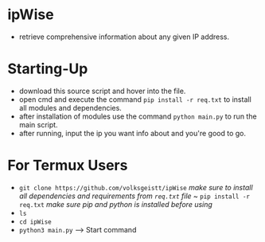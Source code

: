 # ipWise
- retrieve comprehensive information about any given IP address.
# Starting-Up
- download this source script and hover into the file.
- open cmd and execute the command `pip install -r req.txt` to install all modules and dependencies.
- after installation of modules use the command `python main.py` to run the main script.
- after running, input the ip you want info about and you're good to go.
# For Termux Users
- `git clone https://github.com/volksgeistt/ipWise`
*make sure to install all dependencies and requirements from `req.txt` file*
~ `pip install -r req.txt`
*make sure pip and python is installed before using*
- `ls`
- `cd ipWise`
- `python3 main.py` --> Start command
